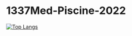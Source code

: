 # 1337Med-Piscine-2022

[![Top Langs](https://1337Med-Piscine-2022.vercel.app/api/top-langs/?username=salimmehdi)](https://github.com/mehdisalim/1337Med-Piscine-2022)
